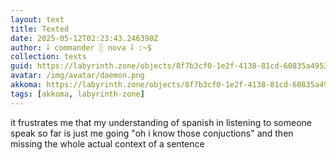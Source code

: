```yaml
---
layout: text
title: Texted
date: 2025-05-12T02:23:43.246390Z
author: ⸸ commander ░ nova ⸸ :~$
collection: texts
guid: https://labyrinth.zone/objects/8f7b3cf0-1e2f-4138-81cd-60835a49539f
avatar: /img/avatar/daemon.png
akkoma: https://labyrinth.zone/objects/8f7b3cf0-1e2f-4138-81cd-60835a49539f
tags: [akkoma, labyrinth-zone]
---
```


<p>it frustrates me that my understanding of spanish in listening to someone speak so far is just me going "oh i know those conjuctions" and then missing the whole actual context of a sentence</p>